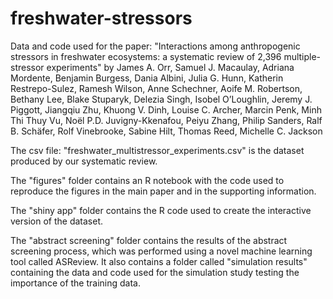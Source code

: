 # freshwater-stressors
Data and code used for the paper: "Interactions among anthropogenic stressors in freshwater ecosystems: a systematic review of 2,396 multiple-stressor experiments" by James A. Orr, Samuel J. Macaulay, Adriana Mordente, Benjamin Burgess, Dania Albini, Julia G. Hunn, Katherin Restrepo-Sulez, Ramesh Wilson, Anne Schechner, Aoife M. Robertson, Bethany Lee, Blake Stuparyk, Delezia Singh, Isobel O’Loughlin, Jeremy J. Piggott, Jiangqiu Zhu, Khuong V. Dinh, Louise C. Archer, Marcin Penk, Minh Thi Thuy Vu, Noël P.D. Juvigny-Kkenafou, Peiyu Zhang, Philip Sanders, Ralf B. Schäfer, Rolf Vinebrooke, Sabine Hilt, Thomas Reed, Michelle C. Jackson

The csv file: "freshwater_multistressor_experiments.csv" is the dataset produced by our systematic review. 

The "figures" folder contains an R notebook with the code used to reproduce the figures in the main paper and in the supporting information. 

The "shiny app" folder contains the R code used to create the interactive version of the dataset. 

The "abstract screening" folder contains the results of the abstract screening process, which was performed using a novel machine learning tool called ASReview. It also contains a folder called "simulation results" containing the data and code used for the simulation study testing the importance of the training data.
